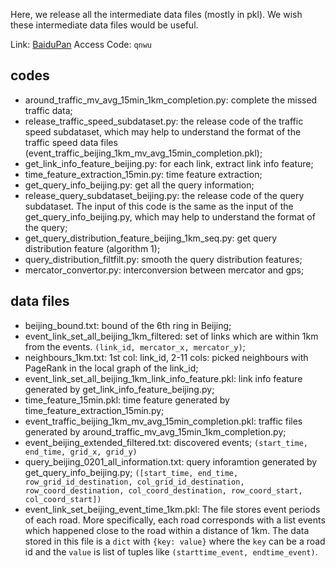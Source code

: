 Here, we release all the intermediate data files (mostly in pkl). We wish these intermediate data files would be useful.

Link: [BaiduPan](https://pan.baidu.com/s/1aRZ4G7k5_bmZPmcXSfRPPw) Access Code: `qnwu`

## codes
- around\_traffic\_mv\_avg\_15min\_1km\_completion.py: complete the missed traffic data;
- release\_traffic\_speed\_subdataset.py: the release code of the traffic speed subdataset, which may help to understand the format of the traffic speed data files (event\_traffic\_beijing\_1km\_mv\_avg\_15min\_completion.pkl);
- get\_link\_info\_feature\_beijing.py: for each link, extract link info feature;
- time\_feature\_extraction\_15min.py: time feature extraction;
- get\_query\_info\_beijing.py: get all the query information;
- release\_query\_subdataset\_beijing.py: the release code of the query subdataset. The input of this code is the same as the input of the get\_query\_info\_beijing.py, which may help to understand the format of the query;
- get\_query\_distribution\_feature\_beijing\_1km\_seq.py: get query distribution feature (algorithm 1);
- query\_distribution\_filtfilt.py: smooth the query distribution features;
- mercator\_convertor.py: interconversion between mercator and gps;

## data files  
- beijing\_bound.txt: bound of the 6th ring in Beijing;
- event\_link\_set\_all\_beijing\_1km\_filtered: set of links which are within 1km from the events. `(link_id, mercator_x, mercator_y)`;
- neighbours\_1km.txt: 1st col: link\_id, 2-11 cols: picked neighbours with PageRank in the local graph of the link_id;
- event\_link\_set\_all\_beijing\_1km\_link\_info\_feature.pkl: link info feature generated by get\_link\_info\_feature\_beijing.py;
- time\_feature\_15min.pkl: time feature generated by time\_feature\_extraction\_15min.py;
- event\_traffic\_beijing\_1km\_mv\_avg\_15min\_completion.pkl: traffic files generated by around\_traffic\_mv\_avg\_15min\_1km\_completion.py;
- event\_beijing\_extended\_filtered.txt: discovered events; `(start_time, end_time, grid_x, grid_y)`
- query\_beijing\_0201\_all\_information.txt: query inforamtion generated by get\_query\_info\_beijing.py; `([start_time, end_time, row_grid_id_destination, col_grid_id_destination, row_coord_destination, col_coord_destination, row_coord_start, col_coord_start])`
- event\_link\_set\_beijing\_event\_time\_1km.pkl: The file stores event periods of each road. More specifically, each road corresponds with a list events which happened close to the road within a distance of 1km. The data stored in this file is a `dict` with `{key: value}` where the `key` can be a road id and the `value` is list of tuples like `(starttime_event, endtime_event)`.


